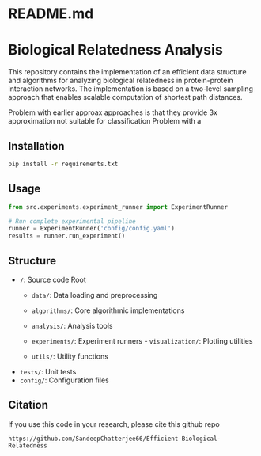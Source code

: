 # README.md
# Biological Relatedness Analysis

This repository contains the implementation of an efficient data structure and algorithms for analyzing biological relatedness in protein-protein interaction networks. The implementation is based on a two-level sampling approach that enables scalable computation of shortest path distances.

Problem with earlier approax approaches is that they provide 3x approximation not suitable for classification
Problem with a

## Installation

```bash
pip install -r requirements.txt
```

## Usage

```python
from src.experiments.experiment_runner import ExperimentRunner

# Run complete experimental pipeline
runner = ExperimentRunner('config/config.yaml')
results = runner.run_experiment()
```

## Structure

- `/`: Source code Root
  - `data/`: Data loading and preprocessing
  - `algorithms/`: Core algorithmic implementations
  - `analysis/`: Analysis tools
 
  - `experiments/`: Experiment runners
         - `visualization/`: Plotting utilities
  - `utils/`: Utility functions
- `tests/`: Unit tests
- `config/`: Configuration files

## Citation

If you use this code in your research, please cite this github repo

```
https://github.com/SandeepChatterjee66/Efficient-Biological-Relatedness
```